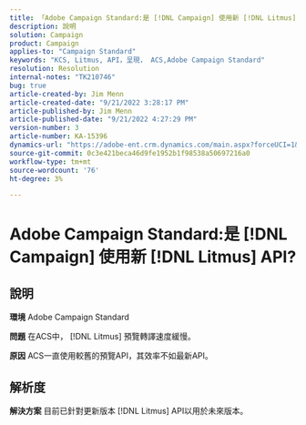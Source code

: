 ```yaml
---
title: 「Adobe Campaign Standard:是 [!DNL Campaign] 使用新 [!DNL Litmus] API？」
description: 說明
solution: Campaign
product: Campaign
applies-to: "Campaign Standard"
keywords: "KCS, Litmus, API，呈現， ACS,Adobe Campaign Standard"
resolution: Resolution
internal-notes: "TK210746"
bug: true
article-created-by: Jim Menn
article-created-date: "9/21/2022 3:28:17 PM"
article-published-by: Jim Menn
article-published-date: "9/21/2022 4:27:29 PM"
version-number: 3
article-number: KA-15396
dynamics-url: "https://adobe-ent.crm.dynamics.com/main.aspx?forceUCI=1&pagetype=entityrecord&etn=knowledgearticle&id=8c66a603-c239-ed11-9db1-0022480866ad"
source-git-commit: 0c3e421beca46d9fe1952b1f98538a50697216a0
workflow-type: tm+mt
source-wordcount: '76'
ht-degree: 3%

---
```


# Adobe Campaign Standard:是 [!DNL Campaign] 使用新 [!DNL Litmus] API?

## 說明


<b>環境</b>
Adobe Campaign Standard

<b>問題</b>
在ACS中， [!DNL Litmus] 預覽轉譯速度緩慢。

<b>原因</b>
ACS一直使用較舊的預覽API，其效率不如最新API。


## 解析度


<b>解決方案</b>
目前已針對更新版本 [!DNL Litmus] API以用於未來版本。
